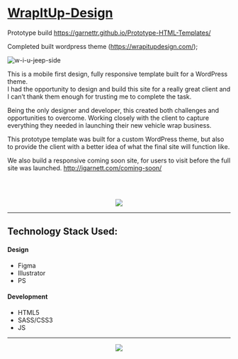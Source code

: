 
# [WrapItUp-Design](https://wrapitupdesign.com/)

Prototype build  https://garnettr.github.io/Prototype-HTML-Templates/


Completed built wordpress theme (https://wrapitupdesign.com/);


![w-i-u-jeep-side](https://user-images.githubusercontent.com/28959285/129299607-3e7d2e78-68d1-4313-87c6-6ff6b97c553f.png)

This is a mobile first design, fully responsive template built for a WordPress theme. <br>
I had the opportunity to design and build this site for a really great client and I can’t thank them enough for trusting me to complete the task.

Being the only designer and developer, this created both challenges and opportunities to overcome.
Working closely with the client to capture everything they needed in launching their new vehicle wrap business.

This prototype template was built for a custom WordPress theme, but also to provide the client with a better idea of what the final site will function like. 


We also build a responsive coming soon site, for users to visit before the full site was launched. http://igarnett.com/coming-soon/ 

<br> <br>


<div align="center"><img src="http://igarnett.com/wrapitup.gif"></div>

----


## Technology Stack Used: 

 #### Design
  
 * Figma
 * Illustrator
 * PS

#### Development

 * HTML5
 * SASS/CSS3
 * JS
 
---

<div align="center">  
 
 <img align="center" width="auto" height="auto" src="http://igarnett.com/wiu-mockup-services-small.png">

</div>



